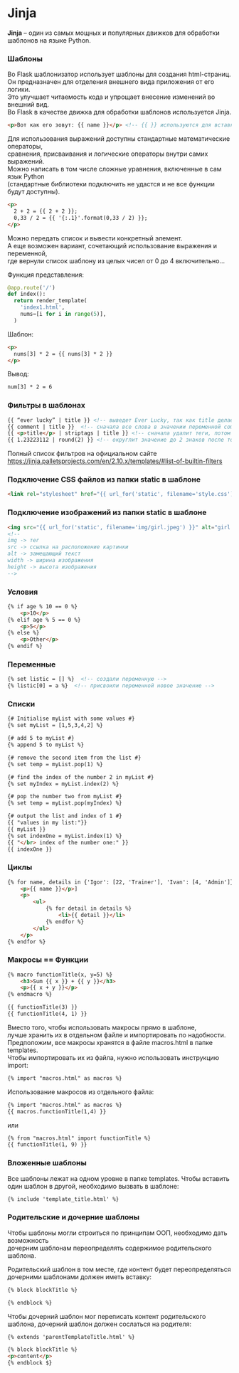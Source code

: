# Jinja

**Jinja** – один из самых мощных и популярных движков для обработки шаблонов на языке Python.

### Шаблоны 
Во Flask шаблонизатор использует шаблоны для создания html-страниц. <br>
Он предназначен для отделения внешнего вида приложения от его логики. <br>
Это улучшает читаемость кода и упрощает внесение изменений во внешний вид. <br>
Во Flask в качестве движка для обработки шаблонов используется Jinja.

```html
<p>Вот как его зовут: {{ name }}</p> <!-- {{ }} используются для вставки значений переменных -->
```

Для использования выражений доступны стандартные математические операторы, <br>
сравнения, присваивания и логические операторы внутри самих выражений. <br>
Можно написать в том числе сложные уравнения, включенные в сам язык Python <br>
(стандартные библиотеки подключить не удастся и не все функции будут доступны).

```html
<p>
  2 + 2 = {{ 2 + 2 }}; 
  0,33 / 2 = {{ '{:.1}'.format(0,33 / 2) }};
</p>
```

Можно передать список и вывести конкретный элемент. <br>
А еще возможен вариант, сочетающий использование выражения и переменной, <br> 
где вернули список шаблону из целых чисел от 0 до 4 включительно...

Функция представления:
```python
@app.route('/')
def index():
  return render_template(
    'index1.html',
    nums=[i for i in range(5)],
  )
```
Шаблон:
```html
<p> 
  nums[3] * 2 = {{ nums[3] * 2 }}
</p>
```
Вывод: 
```html
num[3] * 2 = 6
```

### Фильтры в шаблонах

```html
{{ “ever lucky” | title }} <!-- выведет Ever Lucky, так как title делает первые буквы заглавными -->
{{ comment | title }}  <!-- сначала все слова в значении переменной comment напишет с заглавной буквы, а затем выведет результат -->
{{ <p>title</p> | striptags | title }} <!-- сначала удалит теги, потом напишет с большой буквы и выведет Title -->
{{ 1.23223112 | round(2) }} <!-- округлит значение до 2 знаков после точки и выведет 1.23 -->
```
Полный список фильтров на официальном сайте https://jinja.palletsprojects.com/en/2.10.x/templates/#list-of-builtin-filters

### Подключение CSS файлов из папки static в шаблоне
```html
<link rel="stylesheet" href="{{ url_for('static', filename='style.css') }}">
```

### Подключение изображений из папки static в шаблоне
```html
<img src="{{ url_for('static', filename='img/girl.jpeg') }}" alt="girl img" width="240" height="240">
<!-- 
img -> тег
src -> ссылка на расположение картинки
alt -> замещающий текст
width -> ширина изображения
height -> высота изображения
-->
```

### Условия 
```html
{% if age % 10 == 0 %}
    <p>10</p>
{% elif age % 5 == 0 %}
    <p>5</p>
{% else %}
    <p>Other</p>
{% endif %}
```

### Переменные
```html
{% set listic = [] %}  <!-- создали переменную -->
{% listic[0] = a %}  <!-- присвоили переменной новое значение -->
```

### Списки
```html
{# Initialise myList with some values #}
{% set myList = [1,5,3,4,2] %}

{# add 5 to myList #} 
{% append 5 to myList %}

{# remove the second item from the list #} 
{% set temp = myList.pop(1) %}

{# find the index of the number 2 in myList #}
{% set myIndex = myList.index(2) %}

{# pop the number two from myList #} 
{% set temp = myList.pop(myIndex) %}

{# output the list and index of 1 #} 
{{ "values in my list:"}}
{{ myList }}
{% set indexOne = myList.index(1) %} 
{{ "</br> index of the number one:" }}
{{ indexOne }}
```

### Циклы 
```html
{% for name, details in {'Igor': [22, 'Trainer'], 'Ivan': [4, 'Admin']}.items() %}
    <p>{{ name }}</p>]
    <p>
        <ul>
            {% for detail in details %}
                <li>{{ detail }}</li>
            {% endfor %}
        </ul>
    </p>
{% endfor %}
```


### Макросы == Функции
```html
{% macro functionTitle(x, y=5) %}
    <h3>Sum {{ x }} + {{ y }}</h3>
    <p>{{ x + y }}</p>
{% endmacro %}

{{ functionTitle(3) }}
{{ functionTitle(4, 1) }}
```

Вместо того, чтобы использовать макросы прямо в шаблоне, <br>
лучше хранить их в отдельном файле и импортировать по надобности. <br>
Предположим, все макросы хранятся в файле macros.html в папке templates. <br>
Чтобы импортировать их из файла, нужно использовать инструкцию import:

```html
{% import "macros.html" as macros %}
```

Использование макросов из отдельного файла: 
```html
{% import "macros.html" as macros %}
{{ macros.functionTitle(1,4) }}
```
или
```html
{% from "macros.html" import functionTitle %}
{{ functionTitle(1, 9) }}
```

### Вложенные шаблоны 
Все шаблоны лежат на одном уровне в папке templates.
Чтобы вставить один шаблон в другой, необходимо вызвать в шаблоне:
```html
{% include 'template_title.html' %}
```

### Родительские и дочерние шаблоны
Чтобы шаблоны могли строиться по принципам ООП, необходимо дать возможность <br>
дочерним шаблонам переопределять содержимое родительского шаблона. 

Родительский шаблон в том месте, где контент будет переопределяться 
дочерними шаблонами должен иметь вставку:
```html
{% block blockTitle %}

{% endblock %}
```
Чтобы дочерний шаблон мог переписать контент родительского шаблона, 
дочерний шаблон должен сослаться на родителя: 
```html
{% extends 'parentTemplateTitle.html' %}

{% block blockTitle %}
<p>content</p>
{% endblock $}
```